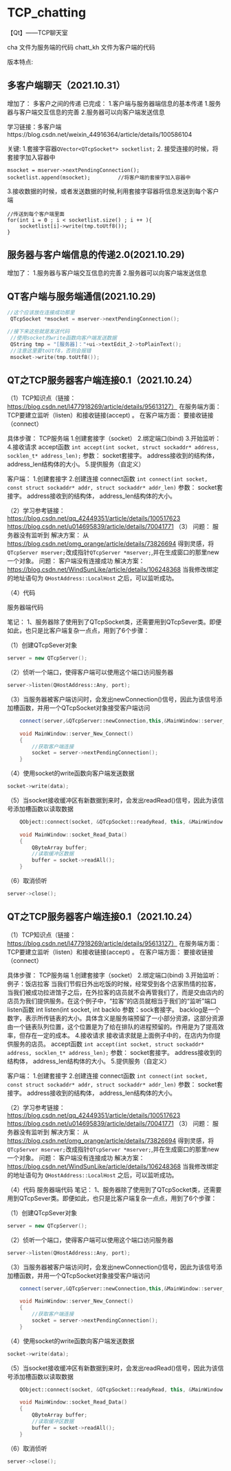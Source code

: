 # TCP_chatting
【Qt】——TCP聊天室

cha 文件为服务端的代码
chatt_kh 文件为客户端的代码

版本特点:

## 多客户端聊天（2021.10.31）
增加了：
多客户之间的传递
已完成：
1.客户端与服务器端信息的基本传递
1.服务器与客户端交互信息的完善
2.服务器可以向客户端发送信息

学习链接：多客户端https://blog.csdn.net/weixin_44916364/article/details/100586104

关键:
1.套接字容器`QVector<QTcpSocket*> socketlist;`
2. 接受连接的时候，将套接字加入容器中
```
msocket = mserver->nextPendingConnection();
socketlist.append(msocket);         //将客户端的套接字加入容器中
```
3.接收数据的时候，或者发送数据的时候,利用套接字容器将信息发送到每个客户端
```
//传送到每个客户端里面
for(int i = 0 ; i < socketlist.size() ; i ++ ){
	socketlist[i]->write(tmp.toUtf8());
}
```

## 服务器与客户端信息的传递2.0(2021.10.29)
增加了：
1.服务器与客户端交互信息的完善
2.服务器可以向客户端发送信息

## QT客户端与服务端通信(2021.10.29)
```c++
//这个应该放在连接成功那里
 QTcpSocket *msocket = mserver->nextPendingConnection();

//接下来这些就是发送代码
 //使用socket的write函数向客户端发送数据
 QString tmp = "[服务器]："+ui->textEdit_2->toPlainText();
 //注意这里要toUtf8，否则会报错
 msocket->write(tmp.toUtf8());
```

## QT之TCP服务器客户端连接0.1（2021.10.24）
（1）TCP知识点（链接：https://blog.csdn.net/l477918269/article/details/95613127）
在服务端方面：
	TCP要建立监听（listen）和接收链接(accept) 。
在客户端方面：
	要接收链接（connect）
	
具体步骤：
TCP服务端
1.创建套接字（socket）
2.绑定端口(bind)
3.开始监听：
4.接收请求
accept函数
```int accept(int socket, struct sockaddr* address, socklen_t* address_len);```
参数： socket套接字。 address接收到的结构体， address_len结构体的大小。
5.提供服务（自定义）

客户端：
1.创建套接字
2.创建连接
	connect函数
```int connect(int socket, const struct sockaddr* addr, struct sockaddr* addr_len)```
 参数： socket套接字。 address接收到的结构体， address_len结构体的大小。

（2）学习参考链接：https://blog.csdn.net/qq_42449351/article/details/100517623
https://blog.csdn.net/u014695839/article/details/70041771
（3）
问题：
服务器没有监听到
解决方案：
从 https://blog.csdn.net/omg_orange/article/details/73826694 得到灵感，将 `QTcpServer mserver;`改成指针`QTcpServer *mserver;`,并在生成窗口的那里new一个对象。
问题：
客户端没有连接成功
解决方案：
https://blog.csdn.net/WindSunLike/article/details/106248368
当我修改绑定的地址语句为 `QHostAddress::LocalHost` 之后，可以监听成功。

（4）代码

服务器端代码

笔记：
1、服务器除了使用到了QTcpSocket类，还需要用到QTcpSever类。即便如此，也只是比客户端复杂一点点，用到了6个步骤：

（1）创建QTcpSever对象
```c++
server = new QTcpServer();
```
（2）侦听一个端口，使得客户端可以使用这个端口访问服务器
```c++
server->listen(QHostAddress::Any, port);
```
（3）当服务器被客户端访问时，会发出newConnection()信号，因此为该信号添加槽函数，并用一个QTcpSocket对象接受客户端访问
```c++
  	connect(server,&QTcpServer::newConnection,this,&MainWindow::server_New_Connect);
     
    void MainWindow::server_New_Connect()
    {
        //获取客户端连接
        socket = server->nextPendingConnection();
    }
```
（4）使用socket的write函数向客户端发送数据
```c++
socket->write(data);
```
（5）当socket接收缓冲区有新数据到来时，会发出readRead()信号，因此为该信号添加槽函数以读取数据
```c++
    QObject::connect(socket, &QTcpSocket::readyRead, this, &MainWindow::socket_Read_Data);
     
    void MainWindow::socket_Read_Data()
    {
        QByteArray buffer;
        //读取缓冲区数据
        buffer = socket->readAll();
    }
```
（6）取消侦听
```c++
server->close();
```


## QT之TCP服务器客户端连接0.1（2021.10.24）
（1）TCP知识点（链接：https://blog.csdn.net/l477918269/article/details/95613127）
在服务端方面：
	TCP要建立监听（listen）和接收链接(accept) 。
在客户端方面：
	要接收链接（connect）
	
具体步骤：
TCP服务端
    1.创建套接字（socket）
    2.绑定端口(bind)
    3.开始监听：
        例子：饭店拉客
        当我们节假日外出吃饭的时候，经常受到各个店家热情的拉客，当我们被成功拉进馆子之后，在外拉客的店员就不会再管我们了，而是交由店内的店员为我们提供服务。在这个例子中，“拉客”的店员就相当于我们的“监听”端口
        listen函数
        int listen(int socket, int backlo
        参数：sock套接字。
        backlog是一个数字，表示所传链表的大小。具体含义是服务端预留了一小部分资源，这部分资源由一个链表队列位置，这个位置是为了给在排队的进程预留的。作用是为了提高效率，但存在一定的成本。
   4.接收请求
            接收请求就是上面例子中的，在店内为你提供服务的店员。
            accept函数
        	```int accept(int socket, struct sockaddr* address, socklen_t* address_len);```
            参数： socket套接字。 address接收到的结构体， address_len结构体的大小。
    5.提供服务（自定义）

客户端：
1.创建套接字
2.创建连接
	connect函数
```int connect(int socket, const struct sockaddr* addr, struct sockaddr* addr_len)```
 参数： socket套接字。 address接收到的结构体， address_len结构体的大小。

（2）学习参考链接：https://blog.csdn.net/qq_42449351/article/details/100517623
https://blog.csdn.net/u014695839/article/details/70041771
（3）
问题：
服务器没有监听到
解决方案：
从 https://blog.csdn.net/omg_orange/article/details/73826694 得到灵感，将 `QTcpServer mserver;`改成指针`QTcpServer *mserver;`,并在生成窗口的那里new一个对象。
问题：
客户端没有连接成功
解决方案：
https://blog.csdn.net/WindSunLike/article/details/106248368
当我修改绑定的地址语句为 `QHostAddress::LocalHost` 之后，可以监听成功。

（4）代码
服务器端代码
笔记：
1、服务器除了使用到了QTcpSocket类，还需要用到QTcpSever类。即便如此，也只是比客户端复杂一点点，用到了6个步骤：

（1）创建QTcpSever对象
```c++
server = new QTcpServer();
```
（2）侦听一个端口，使得客户端可以使用这个端口访问服务器
```c++
server->listen(QHostAddress::Any, port);
```
（3）当服务器被客户端访问时，会发出newConnection()信号，因此为该信号添加槽函数，并用一个QTcpSocket对象接受客户端访问
```c++
  	connect(server,&QTcpServer::newConnection,this,&MainWindow::server_New_Connect);
     
    void MainWindow::server_New_Connect()
    {
        //获取客户端连接
        socket = server->nextPendingConnection();
    }
```
（4）使用socket的write函数向客户端发送数据
```c++
socket->write(data);
```
（5）当socket接收缓冲区有新数据到来时，会发出readRead()信号，因此为该信号添加槽函数以读取数据
```c++
    QObject::connect(socket, &QTcpSocket::readyRead, this, &MainWindow::socket_Read_Data);
     
    void MainWindow::socket_Read_Data()
    {
        QByteArray buffer;
        //读取缓冲区数据
        buffer = socket->readAll();
    }
```
（6）取消侦听
```c++
server->close();
```






